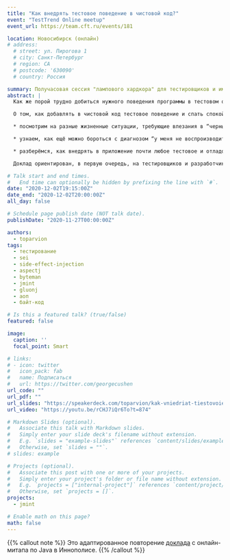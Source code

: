 ```yaml
---
title: "Как внедрять тестовое поведение в чистовой код?"
event: "TestTrend Online meetup"
event_url: https://team.cft.ru/events/181

location: Новосибирск (онлайн)
# address:
  # street: ул. Пирогова 1
  # city: Санкт-Петербург
  # region: CA
  # postcode: '630090'
  # country: Россия

summary: Получасовая сессия "лампового хардкора" для тестировщиков и им сочувствующих
abstract: |
  Как же порой трудно добиться нужного поведения программы в тестовом окружении: фейковые данные не соответствуют реальности, корявая внешняя зависимость не даёт воспроизвести проблемный кейс, а вездесущая безопасность постоянно ставит палки в колёса… И хотя для всех этих проблем есть какие-то внешние решения, в идеале все такие проблемы можно было бы устранить прямо внутри приложения. Но разве можно лезть внутрь “черного ящика”? Можно! Если осторожно :wink:

  О том, как добавлять в чистовой код тестовое поведение и спать спокойно, мы и поговорим в докладе:

  * посмотрим на разные жизненные ситуации, требующие влезания в “черный ящик”;

  * узнаем, как ещё можно бороться с диагнозом “у меня не воспроизводится”, когда больше ничего не помогает;

  * разберёмся, как внедрять в приложение почти любое тестовое и отладочное поведение, но при этом не пачкать репозиторий грязными хаками и даже не пересобирать само приложение.

  Доклад ориентирован, в первую очередь, на тестировщиков и разработчиков серверных и настольных приложений на Java, но может быть интересен и другим специалистам.

# Talk start and end times.
#   End time can optionally be hidden by prefixing the line with `#`.
date: "2020-12-02T19:15:00Z"
date_end: "2020-12-02T20:00:00Z"
all_day: false

# Schedule page publish date (NOT talk date).
publishDate: "2020-11-27T00:00:00Z"

authors:
  - toparvion
tags:
  - тестирование
  - sei
  - side-effect-injection
  - aspectj
  - byteman
  - jmint
  - gluonj
  - аоп
  - байт-код

# Is this a featured talk? (true/false)
featured: false

image:
  caption: ''
  focal_point: Smart

# links:
# - icon: twitter
#   icon_pack: fab
#   name: Подписаться
#   url: https://twitter.com/georgecushen
url_code: ""
url_pdf: ""
url_slides: "https://speakerdeck.com/toparvion/kak-vniedriat-tiestovoie-poviedieniie-v-chistovoi-kod"
url_video: "https://youtu.be/rCHJ7iQr6To?t=874"

# Markdown Slides (optional).
#   Associate this talk with Markdown slides.
#   Simply enter your slide deck's filename without extension.
#   E.g. `slides = "example-slides"` references `content/slides/example-slides.md`.
#   Otherwise, set `slides = ""`.
# slides: example

# Projects (optional).
#   Associate this post with one or more of your projects.
#   Simply enter your project's folder or file name without extension.
#   E.g. `projects = ["internal-project"]` references `content/project/deep-learning/index.md`.
#   Otherwise, set `projects = []`.
projects:
  - jmint

# Enable math on this page?
math: false
---
```

{{% callout note %}}
Это адаптированное повторение [доклада](/event/2020/inno-java-meetup-online/) с&nbsp;онлайн-митапа по&nbsp;Java в&nbsp;Иннополисе.
{{% /callout %}}
